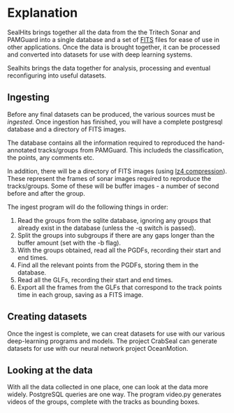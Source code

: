 # Explanation
SealHits brings together all the data from the the Tritech Sonar and PAMGuard into a single database and a set of [FITS](https://en.wikipedia.org/wiki/FITS) files for ease of use in other applications. Once the data is brought together, it can be processed and converted into datasets for use with deep learning systems.

Sealhits brings the data together for analysis, processing and eventual reconfiguring into useful datasets.

## Ingesting

Before any final datasets can be produced, the various sources must be *ingested*. Once ingestion has finished, you will have a complete postgresql database and a directory of FITS images.

The database contains all the information required to reproduced the hand-annotated tracks/groups from PAMGuard. This includeds the classification, the points, any comments etc.

In addition, there will be a directory of FITS images (using [lz4 compression](https://en.wikipedia.org/wiki/LZ4_(compression_algorithm))). These represent the frames of sonar images required to reproduce the tracks/groups. Some of these will be buffer images - a number of second before and after the group.

The ingest program will do the following things in order:

1. Read the groups from the sqlite database, ignoring any groups that already exist in the database (unless the -q switch is passed).
2. Split the groups into subgroups if there are any gaps longer than the buffer amount (set with the -b flag).
3. With the groups obtained, read all the PGDFs, recording their start and end times.
4. Find all the relevant points from the PGDFs, storing them in the database.
5. Read all the GLFs, recording their start and end times.
6. Export all the frames from the GLFs that correspond to the track points time in each group, saving as a FITS image.

## Creating datasets

Once the ingest is complete, we can creat datasets for use with our various deep-learning programs and models. The project CrabSeal can generate datasets for use with our neural network project OceanMotion.

## Looking at the data

With all the data collected in one place, one can look at the data more widely. PostgreSQL queries are one way. The program video.py generates videos of the groups, complete with the tracks as bounding boxes.
